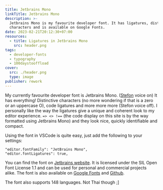 ```yaml
---
title: Jetbrains Mono
linkTitle: Jetbrains Mono
description: >-
  Jetbrains Mono is my favourite developer font. It has ligatures, distinctive
  characters and is available on Google Fonts.
date: 2023-02-21T20:12:30+07:00
resources:
  - title: Ligatures in Jetbrains Mono
    src: header.png
tags:
  - developer-fonts
  - typography
  - 100daystooffload
cover:
  src: ./header.png
  type: image
publisher: rework
---
```


My currently favourite developer font is Jetbrains Mono. ([Stefon](https://www.youtube.com/watch?v=vwm_N2PCUz8) voice on) It has everything! Distinctive characters (no more wondering if that is a zero or an uppercase O), code ligatures and more more more (Stefon voice off). I personally like the way the ligatures give a unique and coherent look to my editor experience. `=> <> !==` (the code display on this site is by the way formatted using Jetbrains Mono) and they look nice, quickly identifiable and compact.

Using the font in VSCode is quite easy, just add the following to your settings:

```jsonc
"editor.fontFamily": "JetBrains Mono",
"editor.fontLigatures": true,
```

You can find the font on [Jetbrains website](https://www.jetbrains.com/lp/mono/). It is licensed under the SIL Open Font License 1.1 and can be used for personal and commercial projects alike. The font is also available on [Google Fonts](https://fonts.google.com/specimen/JetBrains+Mono) and [Github](https://github.com/JetBrains/JetBrainsMono).

The font also supports 148 languages. Not Thai though ;]
